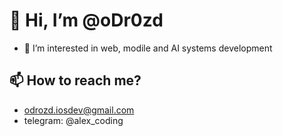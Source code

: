 # 👋 Hi, I’m @oDr0zd
- 👀 I’m interested in web, modile and AI systems development
## 📫 How to reach me? 
- odrozd.iosdev@gmail.com
- telegram: @alex_coding

<!---
oDr0zd/oDr0zd is a ✨ special ✨ repository because its `README.md` (this file) appears on your GitHub profile.
You can click the Preview link to take a look at your changes.
--->
